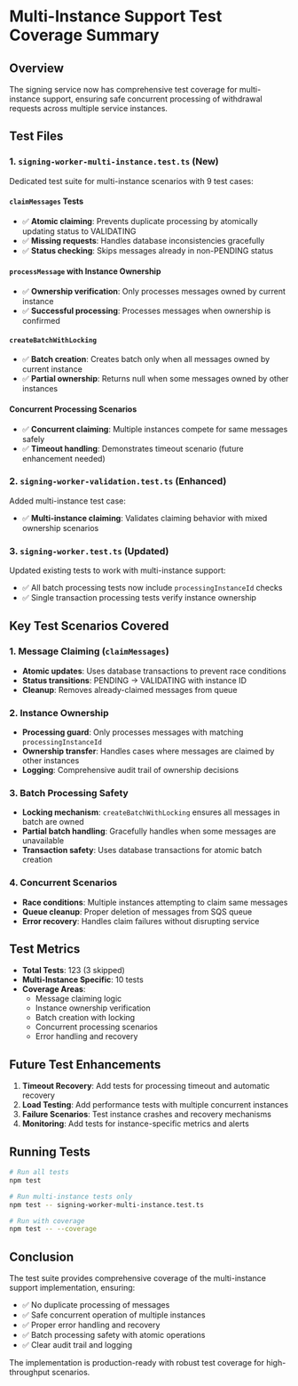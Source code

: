# Multi-Instance Support Test Coverage Summary

## Overview

The signing service now has comprehensive test coverage for multi-instance support, ensuring safe concurrent processing of withdrawal requests across multiple service instances.

## Test Files

### 1. `signing-worker-multi-instance.test.ts` (New)

Dedicated test suite for multi-instance scenarios with 9 test cases:

#### `claimMessages` Tests

- ✅ **Atomic claiming**: Prevents duplicate processing by atomically updating status to VALIDATING
- ✅ **Missing requests**: Handles database inconsistencies gracefully
- ✅ **Status checking**: Skips messages already in non-PENDING status

#### `processMessage` with Instance Ownership

- ✅ **Ownership verification**: Only processes messages owned by current instance
- ✅ **Successful processing**: Processes messages when ownership is confirmed

#### `createBatchWithLocking`

- ✅ **Batch creation**: Creates batch only when all messages owned by current instance
- ✅ **Partial ownership**: Returns null when some messages owned by other instances

#### Concurrent Processing Scenarios

- ✅ **Concurrent claiming**: Multiple instances compete for same messages safely
- ✅ **Timeout handling**: Demonstrates timeout scenario (future enhancement needed)

### 2. `signing-worker-validation.test.ts` (Enhanced)

Added multi-instance test case:

- ✅ **Multi-instance claiming**: Validates claiming behavior with mixed ownership scenarios

### 3. `signing-worker.test.ts` (Updated)

Updated existing tests to work with multi-instance support:

- ✅ All batch processing tests now include `processingInstanceId` checks
- ✅ Single transaction processing tests verify instance ownership

## Key Test Scenarios Covered

### 1. Message Claiming (`claimMessages`)

- **Atomic updates**: Uses database transactions to prevent race conditions
- **Status transitions**: PENDING → VALIDATING with instance ID
- **Cleanup**: Removes already-claimed messages from queue

### 2. Instance Ownership

- **Processing guard**: Only processes messages with matching `processingInstanceId`
- **Ownership transfer**: Handles cases where messages are claimed by other instances
- **Logging**: Comprehensive audit trail of ownership decisions

### 3. Batch Processing Safety

- **Locking mechanism**: `createBatchWithLocking` ensures all messages in batch are owned
- **Partial batch handling**: Gracefully handles when some messages are unavailable
- **Transaction safety**: Uses database transactions for atomic batch creation

### 4. Concurrent Scenarios

- **Race conditions**: Multiple instances attempting to claim same messages
- **Queue cleanup**: Proper deletion of messages from SQS queue
- **Error recovery**: Handles claim failures without disrupting service

## Test Metrics

- **Total Tests**: 123 (3 skipped)
- **Multi-Instance Specific**: 10 tests
- **Coverage Areas**:
  - Message claiming logic
  - Instance ownership verification
  - Batch creation with locking
  - Concurrent processing scenarios
  - Error handling and recovery

## Future Test Enhancements

1. **Timeout Recovery**: Add tests for processing timeout and automatic recovery
2. **Load Testing**: Add performance tests with multiple concurrent instances
3. **Failure Scenarios**: Test instance crashes and recovery mechanisms
4. **Monitoring**: Add tests for instance-specific metrics and alerts

## Running Tests

```bash
# Run all tests
npm test

# Run multi-instance tests only
npm test -- signing-worker-multi-instance.test.ts

# Run with coverage
npm test -- --coverage
```

## Conclusion

The test suite provides comprehensive coverage of the multi-instance support implementation, ensuring:

- ✅ No duplicate processing of messages
- ✅ Safe concurrent operation of multiple instances
- ✅ Proper error handling and recovery
- ✅ Batch processing safety with atomic operations
- ✅ Clear audit trail and logging

The implementation is production-ready with robust test coverage for high-throughput scenarios.
